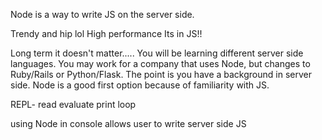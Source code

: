 Node is a way to write JS on the server side.

Trendy and hip lol
High performance
Its in JS!!

Long term it doesn't matter..... You will be learning different server side languages.
You may work for a company that uses Node, but changes to Ruby/Rails or Python/Flask.
The point is you have a background in server side.
Node is a good first option because of familiarity with JS.


REPL- read evaluate print loop

using Node in console allows user to write server side JS


